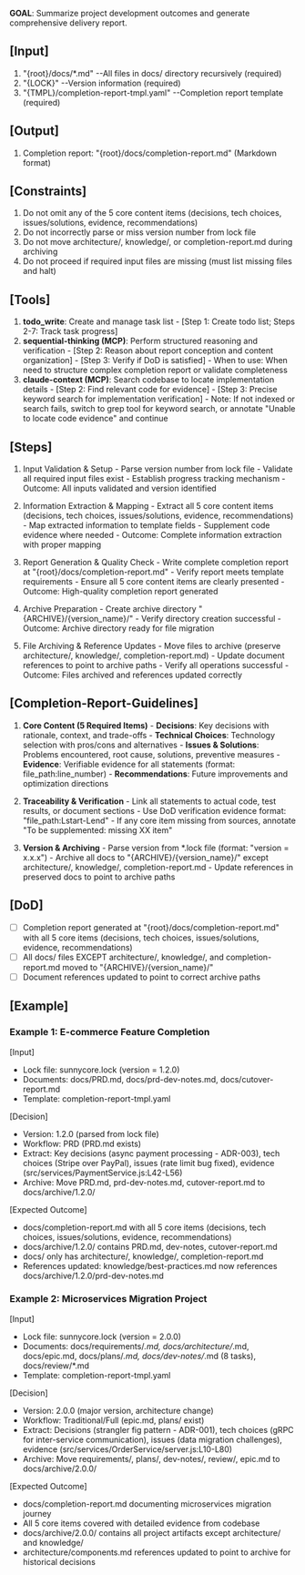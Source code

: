 **GOAL**: Summarize project development outcomes and generate comprehensive delivery report.

## [Input]
  1. "{root}/docs/*.md" --All files in docs/ directory recursively (required)
  2. "{LOCK}" --Version information (required)
  3. "{TMPL}/completion-report-tmpl.yaml" --Completion report template (required)

## [Output]
  1. Completion report: "{root}/docs/completion-report.md" (Markdown format)

## [Constraints]
  1. Do not omit any of the 5 core content items (decisions, tech choices, issues/solutions, evidence, recommendations)
  2. Do not incorrectly parse or miss version number from lock file
  3. Do not move architecture/, knowledge/, or completion-report.md during archiving
  4. Do not proceed if required input files are missing (must list missing files and halt)

## [Tools]
  1. **todo_write**: Create and manage task list
    - [Step 1: Create todo list; Steps 2-7: Track task progress]
  2. **sequential-thinking (MCP)**: Perform structured reasoning and verification
    - [Step 2: Reason about report conception and content organization]
    - [Step 3: Verify if DoD is satisfied]
    - When to use: When need to structure complex completion report or validate completeness
  3. **claude-context (MCP)**: Search codebase to locate implementation details
    - [Step 2: Find relevant code for evidence]
    - [Step 3: Precise keyword search for implementation verification]
    - Note: If not indexed or search fails, switch to grep tool for keyword search, or annotate "Unable to locate code evidence" and continue

## [Steps]
  1. Input Validation & Setup
    - Parse version number from lock file
    - Validate all required input files exist
    - Establish progress tracking mechanism
    - Outcome: All inputs validated and version identified

  2. Information Extraction & Mapping
    - Extract all 5 core content items (decisions, tech choices, issues/solutions, evidence, recommendations)
    - Map extracted information to template fields
    - Supplement code evidence where needed
    - Outcome: Complete information extraction with proper mapping

  3. Report Generation & Quality Check
    - Write complete completion report at "{root}/docs/completion-report.md"
    - Verify report meets template requirements
    - Ensure all 5 core content items are clearly presented
    - Outcome: High-quality completion report generated

  4. Archive Preparation
    - Create archive directory "{ARCHIVE}/{version_name}/"
    - Verify directory creation successful
    - Outcome: Archive directory ready for file migration

  5. File Archiving & Reference Updates
    - Move files to archive (preserve architecture/, knowledge/, completion-report.md)
    - Update document references to point to archive paths
    - Verify all operations successful
    - Outcome: Files archived and references updated correctly

## [Completion-Report-Guidelines]
  1. **Core Content (5 Required Items)**
    - **Decisions**: Key decisions with rationale, context, and trade-offs
    - **Technical Choices**: Technology selection with pros/cons and alternatives
    - **Issues & Solutions**: Problems encountered, root cause, solutions, preventive measures
    - **Evidence**: Verifiable evidence for all statements (format: file_path:line_number)
    - **Recommendations**: Future improvements and optimization directions
  
  2. **Traceability & Verification**
    - Link all statements to actual code, test results, or document sections
    - Use DoD verification evidence format: "file_path:Lstart-Lend"
    - If any core item missing from sources, annotate "To be supplemented: missing XX item"
  
  3. **Version & Archiving**
    - Parse version from *.lock file (format: "version = x.x.x")
    - Archive all docs to "{ARCHIVE}/{version_name}/" except architecture/, knowledge/, completion-report.md
    - Update references in preserved docs to point to archive paths

## [DoD]
  - [ ] Completion report generated at "{root}/docs/completion-report.md" with all 5 core items (decisions, tech choices, issues/solutions, evidence, recommendations)
  - [ ] All docs/ files EXCEPT architecture/, knowledge/, and completion-report.md moved to "{ARCHIVE}/{version_name}/"
  - [ ] Document references updated to point to correct archive paths

## [Example]

### Example 1: E-commerce Feature Completion
[Input]
- Lock file: sunnycore.lock (version = 1.2.0)
- Documents: docs/PRD.md, docs/prd-dev-notes.md, docs/cutover-report.md
- Template: completion-report-tmpl.yaml

[Decision]
- Version: 1.2.0 (parsed from lock file)
- Workflow: PRD (PRD.md exists)
- Extract: Key decisions (async payment processing - ADR-003), tech choices (Stripe over PayPal), issues (rate limit bug fixed), evidence (src/services/PaymentService.js:L42-L56)
- Archive: Move PRD.md, prd-dev-notes.md, cutover-report.md to docs/archive/1.2.0/

[Expected Outcome]
- docs/completion-report.md with all 5 core items (decisions, tech choices, issues/solutions, evidence, recommendations)
- docs/archive/1.2.0/ contains PRD.md, dev-notes, cutover-report.md
- docs/ only has architecture/, knowledge/, completion-report.md
- References updated: knowledge/best-practices.md now references docs/archive/1.2.0/prd-dev-notes.md

### Example 2: Microservices Migration Project
[Input]
- Lock file: sunnycore.lock (version = 2.0.0)
- Documents: docs/requirements/*.md, docs/architecture/*.md, docs/epic.md, docs/plans/*.md, docs/dev-notes/*.md (8 tasks), docs/review/*.md
- Template: completion-report-tmpl.yaml

[Decision]
- Version: 2.0.0 (major version, architecture change)
- Workflow: Traditional/Full (epic.md, plans/ exist)
- Extract: Decisions (strangler fig pattern - ADR-001), tech choices (gRPC for inter-service communication), issues (data migration challenges), evidence (src/services/OrderService/server.js:L10-L80)
- Archive: Move requirements/, plans/, dev-notes/, review/, epic.md to docs/archive/2.0.0/

[Expected Outcome]
- docs/completion-report.md documenting microservices migration journey
- All 5 core items covered with detailed evidence from codebase
- docs/archive/2.0.0/ contains all project artifacts except architecture/ and knowledge/
- architecture/components.md references updated to point to archive for historical decisions
